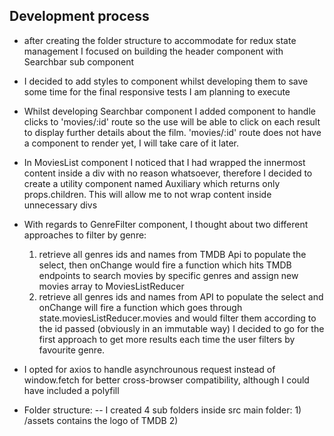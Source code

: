 ## Development process

- after creating the folder structure to accommodate for redux state management I focused on building the header component with Searchbar sub component

- I decided to add styles to component whilst developing them to save some time for the final responsive tests I am planning to execute

- Whilst developing Searchbar component I added <Link> component to handle clicks to 'movies/:id' route so the use will be able to click on each result to display further details about the film. 'movies/:id' route does not have a component to render yet, I will take care of it later.

- In MoviesList component I noticed that I had wrapped the innermost content inside a div with no reason whatsoever, therefore I decided to create a utility component named Auxiliary which returns only props.children. This will allow me to not wrap content inside unnecessary divs

- With regards to GenreFilter component, I thought about two different approaches to filter by genre:
    1) retrieve all genres ids and names from TMDB Api to populate the select, then onChange would fire a function which hits TMDB endpoints to search movies by specific genres and assign new movies array to MoviesListReducer
    2) retrieve all genres ids and names from API to populate the select and onChange will fire a function which goes through state.moviesListReducer.movies and would filter them according to the id passed (obviously in an immutable way)
    I decided to go for the first approach to get more results each time the user filters by favourite genre.

- I opted for axios to handle asynchrounous request instead of window.fetch for better cross-browser compatibility, although I could have included a polyfill

- Folder structure: 
    -- I created 4 sub folders inside src main folder: 
        1) /assets contains the logo of TMDB
        2)